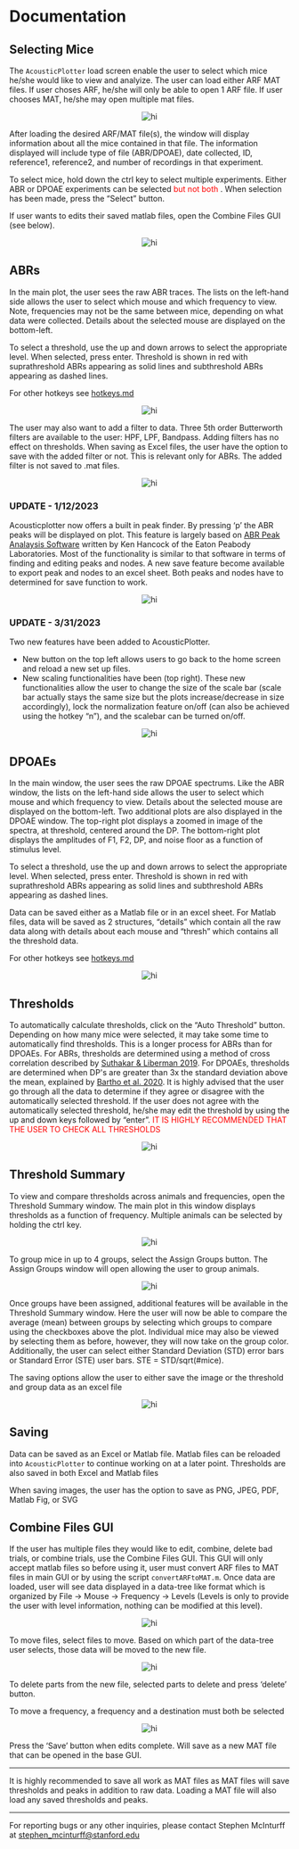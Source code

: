 # Documentation

## Selecting Mice
The `AcousticPlotter` load screen enable the user to select which mice he/she would like to view and analyize. The user can load either ARF MAT files. If user choses ARF, he/she will only be able to open 1 ARF file. If user chooses MAT, he/she may open multiple mat files. 

<p align="center">
  <img src="Assets/doc1%20-%20update%202.png" alt="hi" class="inline"/>
</p>
 
After loading the desired ARF/MAT file(s), the window will display information about all the mice contained in that file. The information displayed will include type of file (ABR/DPOAE), date collected, ID, reference1, reference2, and number of recordings in that experiment.  

To select mice, hold down the ctrl key to select multiple experiments. Either ABR or DPOAE experiments can be selected <span style="color: red"> but not both </span>. When selection has been made, press the “Select” button.

If user wants to edits their saved matlab files, open the Combine Files GUI (see below).
 
<p align="center">
  <img src="Assets/doc2.png" alt="hi" class="inline"/>
</p>

## ABRs

In the main plot, the user sees the raw ABR traces. The lists on the left-hand side allows the user to select which mouse and which frequency to view. Note, frequencies may not be the same between mice, depending on what data were collected. Details about the selected mouse are displayed on the bottom-left.

To select a threshold, use the up and down arrows to select the appropriate level. When selected, press enter. Threshold is shown in red with suprathreshold ABRs appearing as solid lines and subthreshold ABRs appearing as dashed lines. 

For other hotkeys see [hotkeys.md](https://github.com/StankovicLab/Acoustic-Plotter/blob/main/hotkeys.md) 

<p align="center">
  <img src="Assets/doc3.png" alt="hi" class="inline"/>
</p>
 
The user may also want to add a filter to data. Three 5th order Butterworth filters are available to the user: HPF, LPF, Bandpass. Adding filters has no effect on thresholds. When saving as Excel files, the user have the option to save with the added filter or not. This is relevant only for ABRs. The added filter is not saved to .mat files.
 
<p align="center">
  <img src="Assets/doc4.png" alt="hi" class="inline"/>
</p>

### UPDATE - 1/12/2023

Acousticplotter now offers a built in peak finder. By pressing ‘p’ the ABR peaks will be displayed on plot. This feature is largely based on [ABR Peak Analaysis Software](https://www.masseyeandear.org/research/otolaryngology/eaton-peabody-laboratories/engineering-core) written by Ken Hancock of the Eaton Peabody Laboratories. Most of the functionality is similar to that software  in terms of finding and editing peaks and nodes. A new save feature become available to export peak and nodes to an excel sheet. Both peaks and nodes have to determined for save function to work.

<p align="center">
  <img src="Assets/doc13%20-%20update%201.png" alt="hi" class="inline"/>
</p>

### UPDATE - 3/31/2023

Two new features have been added to AcousticPlotter. 
- New button on the top left allows users to go back to the home screen and reload a new set up files. 
- New scaling functionalities have been (top right). These new functionalities allow the user to change the size of the scale bar (scale bar actually stays the same size but the plots increase/decrease in size accordingly), lock the normalization feature on/off (can also be achieved using the hotkey “n”), and the scalebar can be turned on/off.

<p align="center">
  <img src="Assets/doc3%20-%20update%203.png" alt="hi" class="inline"/>
</p>

## DPOAEs

In the main window, the user sees the raw DPOAE spectrums. Like the ABR window, the lists on the left-hand side allows the user to select which mouse and which frequency to view. Details about the selected mouse are displayed on the bottom-left. Two additional plots are also displayed in the DPOAE window. The top-right plot displays a zoomed in image of the spectra, at threshold, centered around the DP. The bottom-right plot displays the amplitudes of F1, F2, DP, and noise floor as a function of stimulus level. 

To select a threshold, use the up and down arrows to select the appropriate level. When selected, press enter. Threshold is shown in red with suprathreshold ABRs appearing as solid lines and subthreshold ABRs appearing as dashed lines. 

Data can be saved either as a Matlab file or in an excel sheet. For Matlab files, data will be saved as 2 structures, “details” which contain all the raw data along with details about each mouse and “thresh” which contains all the threshold data.

For other hotkeys see [hotkeys.md](https://github.com/StankovicLab/Acoustic-Plotter/blob/main/hotkeys.md) 
 
<p align="center">
  <img src="Assets/doc5.png" alt="hi" class="inline"/>
</p>

## Thresholds

To automatically calculate thresholds, click on the “Auto Threshold” button. Depending on how many mice were selected, it may take some time to automatically find thresholds. This is a longer process for ABRs than for DPOAEs. For ABRs, thresholds are determined using a method of cross correlation described by [Suthakar & Liberman 2019](https://doi.org/10.1016/j.heares.2019.107782). For DPOAEs, thresholds are determined when DP's are greater than 3x the standard deviation above the mean, explained by [Bartho et al. 2020](https://github.com/CDTbot/CDTbot). It is highly advised that the user go through all the data to determine if they agree or disagree with the automatically selected threshold. If the user does not agree with the automatically selected threshold, he/she may edit the threshold by using the up and down keys followed by “enter”. <span style="color: red"> IT IS HIGHLY RECOMMENDED THAT THE USER TO CHECK ALL THRESHOLDS </span>
 
<p align="center">
  <img src="Assets/doc6.png" alt="hi" class="inline"/>
</p>

## Threshold Summary

To view and compare thresholds across animals and frequencies, open the Threshold Summary window.  The main plot in this window displays thresholds as a function of frequency. Multiple animals can be selected by holding the ctrl key.

<p align="center">
  <img src="Assets/doc7.png" alt="hi" class="inline"/>
</p>
 
To group mice in up to 4 groups, select the Assign Groups button. The Assign Groups window will open allowing the user to group animals.  

<p align="center">
  <img src="Assets/doc8.png" alt="hi" class="inline"/>
</p>

Once groups have been assigned, additional features will be available in the Threshold Summary window. Here the user will now be able to compare the average (mean) between groups by selecting which groups to compare using the checkboxes above the plot. Individual mice may also be viewed by selecting them as before, however, they will now take on the group color. Additionally, the user can select either Standard Deviation (STD) error bars or Standard Error (STE) user bars. STE = STD/sqrt(#mice). 

The saving options allow the user to either save the image or the threshold and group data as an excel file
 
<p align="center">
  <img src="Assets/doc9.png" alt="hi" class="inline"/>
</p>

## Saving

Data can be saved as an Excel or Matlab file. Matlab files can be reloaded into `AcousticPlotter` to continue working on at a later point. Thresholds are also saved in both Excel and Matlab files

When saving images, the user has the option to save as PNG, JPEG, PDF, Matlab Fig, or SVG

## Combine Files GUI

If the user has multiple files they would like to edit, combine, delete bad trials, or combine trials, use the Combine Files GUI. This GUI will only accept matlab files so before using it, user must convert ARF files to MAT files in main GUI or by using the script `convertARFtoMAT.m`. Once data are loaded, user will see data displayed in a data-tree like format which is organized by File -> Mouse -> Frequency -> Levels (Levels is only to provide the user with level information, nothing can be modified at this level). 

<p align="center">
  <img src="Assets/doc10.png" alt="hi" class="inline"/>
</p>

To move files, select files to move. Based on which part of the data-tree user selects, those data will be moved to the new file. 
 
<p align="center">
  <img src="Assets/doc11.png" alt="hi" class="inline"/>
</p>

To delete parts from the new file, selected parts to delete and press ‘delete’ button.

To move a frequency, a frequency and a destination must both be selected

<p align="center">
  <img src="Assets/doc12.png" alt="hi" class="inline"/>
</p>

Press the ‘Save’ button when edits complete. Will save as a new MAT file that can be opened in the base GUI.

---

It is highly recommended to save all work as MAT files as MAT files will save thresholds and peaks in addition to raw data. Loading a MAT file will also load any saved thresholds and peaks.

---

For reporting bugs or any other inquiries, please contact Stephen McInturff at stephen_mcinturff@stanford.edu 

